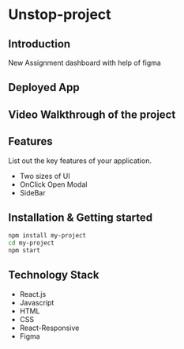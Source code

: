 # Unstop-project

## Introduction
New Assignment dashboard with help of figma

## Deployed App


## Video Walkthrough of the project

## Features
List out the key features of your application.

- Two sizes of UI
- OnClick Open Modal
- SideBar

## Installation & Getting started

```bash
npm install my-project
cd my-project
npm start
```


## Technology Stack
- React.js
- Javascript
- HTML
- CSS
- React-Responsive
- Figma
